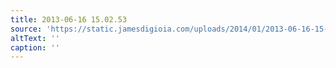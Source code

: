 ```yaml
---
title: 2013-06-16 15.02.53
source: 'https://static.jamesdigioia.com/uploads/2014/01/2013-06-16-15-02-53-scaled.jpg'
altText: ''
caption: ''
---
```


